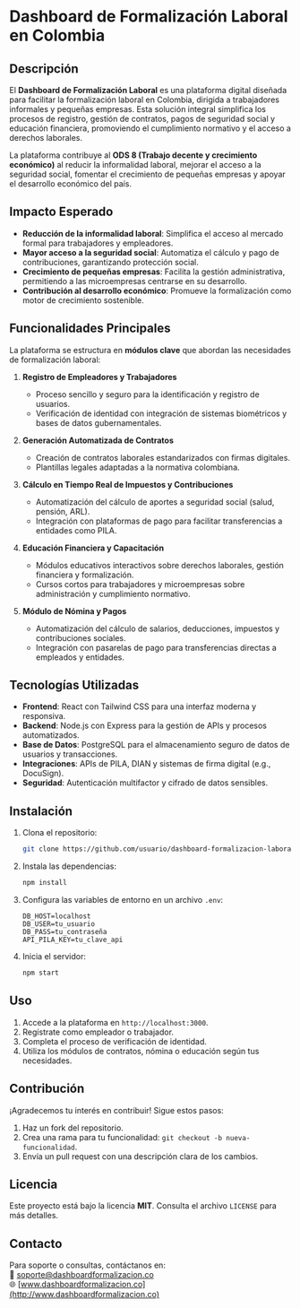 # Dashboard de Formalización Laboral en Colombia

## Descripción
El **Dashboard de Formalización Laboral** es una plataforma digital diseñada para facilitar la formalización laboral en Colombia, dirigida a trabajadores informales y pequeñas empresas. Esta solución integral simplifica los procesos de registro, gestión de contratos, pagos de seguridad social y educación financiera, promoviendo el cumplimiento normativo y el acceso a derechos laborales.

La plataforma contribuye al **ODS 8 (Trabajo decente y crecimiento económico)** al reducir la informalidad laboral, mejorar el acceso a la seguridad social, fomentar el crecimiento de pequeñas empresas y apoyar el desarrollo económico del país.

## Impacto Esperado
- **Reducción de la informalidad laboral**: Simplifica el acceso al mercado formal para trabajadores y empleadores.
- **Mayor acceso a la seguridad social**: Automatiza el cálculo y pago de contribuciones, garantizando protección social.
- **Crecimiento de pequeñas empresas**: Facilita la gestión administrativa, permitiendo a las microempresas centrarse en su desarrollo.
- **Contribución al desarrollo económico**: Promueve la formalización como motor de crecimiento sostenible.

## Funcionalidades Principales
La plataforma se estructura en **módulos clave** que abordan las necesidades de formalización laboral:

1. **Registro de Empleadores y Trabajadores**  
   - Proceso sencillo y seguro para la identificación y registro de usuarios.  
   - Verificación de identidad con integración de sistemas biométricos y bases de datos gubernamentales.  

2. **Generación Automatizada de Contratos**  
   - Creación de contratos laborales estandarizados con firmas digitales.  
   - Plantillas legales adaptadas a la normativa colombiana.  

3. **Cálculo en Tiempo Real de Impuestos y Contribuciones**  
   - Automatización del cálculo de aportes a seguridad social (salud, pensión, ARL).  
   - Integración con plataformas de pago para facilitar transferencias a entidades como PILA.  

4. **Educación Financiera y Capacitación**  
   - Módulos educativos interactivos sobre derechos laborales, gestión financiera y formalización.  
   - Cursos cortos para trabajadores y microempresas sobre administración y cumplimiento normativo.  

5. **Módulo de Nómina y Pagos**  
   - Automatización del cálculo de salarios, deducciones, impuestos y contribuciones sociales.  
   - Integración con pasarelas de pago para transferencias directas a empleados y entidades.  

## Tecnologías Utilizadas
- **Frontend**: React con Tailwind CSS para una interfaz moderna y responsiva.  
- **Backend**: Node.js con Express para la gestión de APIs y procesos automatizados.  
- **Base de Datos**: PostgreSQL para el almacenamiento seguro de datos de usuarios y transacciones.  
- **Integraciones**: APIs de PILA, DIAN y sistemas de firma digital (e.g., DocuSign).  
- **Seguridad**: Autenticación multifactor y cifrado de datos sensibles.  

## Instalación
1. Clona el repositorio:  
   ```bash
   git clone https://github.com/usuario/dashboard-formalizacion-laboral.git
   ```
2. Instala las dependencias:  
   ```bash
   npm install
   ```
3. Configura las variables de entorno en un archivo `.env`:  
   ```env
   DB_HOST=localhost
   DB_USER=tu_usuario
   DB_PASS=tu_contraseña
   API_PILA_KEY=tu_clave_api
   ```
4. Inicia el servidor:  
   ```bash
   npm start
   ```

## Uso
1. Accede a la plataforma en `http://localhost:3000`.  
2. Regístrate como empleador o trabajador.  
3. Completa el proceso de verificación de identidad.  
4. Utiliza los módulos de contratos, nómina o educación según tus necesidades.  

## Contribución
¡Agradecemos tu interés en contribuir! Sigue estos pasos:  
1. Haz un fork del repositorio.  
2. Crea una rama para tu funcionalidad: `git checkout -b nueva-funcionalidad`.  
3. Envía un pull request con una descripción clara de los cambios.  

## Licencia
Este proyecto está bajo la licencia **MIT**. Consulta el archivo `LICENSE` para más detalles.

## Contacto
Para soporte o consultas, contáctanos en:  
📧 soporte@dashboardformalizacion.co  
🌐 [www.dashboardformalizacion.co](http://www.dashboardformalizacion.co)